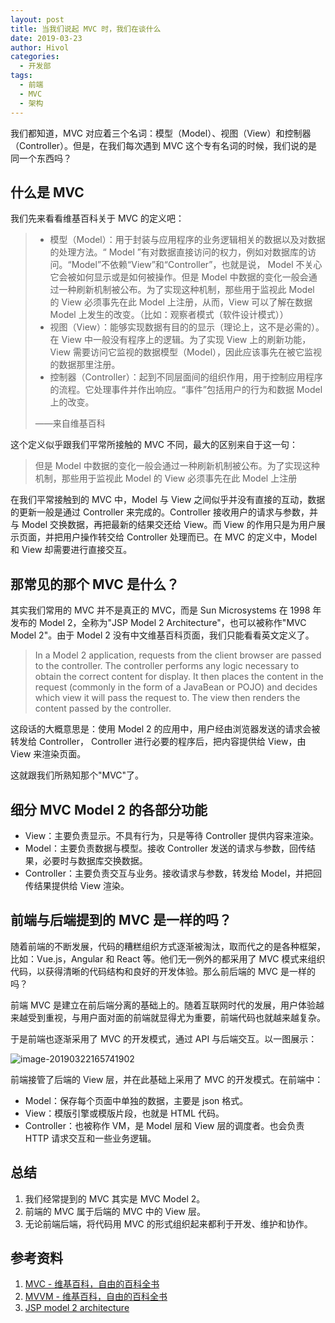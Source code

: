 ```yaml
---
layout: post
title: 当我们说起 MVC 时，我们在谈什么
date: 2019-03-23
author: Hivol
categories:
  - 开发部
tags:
  - 前端
  - MVC
  - 架构
---
```


我们都知道，MVC 对应着三个名词：模型（Model）、视图（View）和控制器（Controller）。但是，在我们每次遇到 MVC 这个专有名词的时候，我们说的是同一个东西吗？

<!-- more -->

## 什么是 MVC

我们先来看看维基百科关于 MVC 的定义吧：

> - 模型（Model）：用于封装与应用程序的业务逻辑相关的数据以及对数据的处理方法。“ Model ”有对数据直接访问的权力，例如对数据库的访问。“Model”不依赖“View”和“Controller”，也就是说， Model 不关心它会被如何显示或是如何被操作。但是 Model 中数据的变化一般会通过一种刷新机制被公布。为了实现这种机制，那些用于监视此 Model 的 View 必须事先在此 Model 上注册，从而，View 可以了解在数据 Model 上发生的改变。（比如：观察者模式（软件设计模式））
> - 视图（View）：能够实现数据有目的的显示（理论上，这不是必需的）。在 View 中一般没有程序上的逻辑。为了实现 View 上的刷新功能，View 需要访问它监视的数据模型（Model），因此应该事先在被它监视的数据那里注册。
> - 控制器（Controller）：起到不同层面间的组织作用，用于控制应用程序的流程。它处理事件并作出响应。“事件”包括用户的行为和数据 Model 上的改变。
>
> ——来自维基百科

这个定义似乎跟我们平常所接触的 MVC 不同，最大的区别来自于这一句：

> 但是 Model 中数据的变化一般会通过一种刷新机制被公布。为了实现这种机制，那些用于监视此 Model 的 View 必须事先在此 Model 上注册

在我们平常接触到的 MVC 中，Model 与 View 之间似乎并没有直接的互动，数据的更新一般是通过 Controller 来完成的。Controller 接收用户的请求与参数，并与 Model 交换数据，再把最新的结果交还给 View。而 View 的作用只是为用户展示页面，并把用户操作转交给 Controller 处理而已。在 MVC 的定义中，Model 和 View 却需要进行直接交互。

## 那常见的那个 MVC 是什么？

其实我们常用的 MVC 并不是真正的 MVC，而是 Sun Microsystems 在 1998 年发布的 Model 2，全称为"JSP Model 2 Architecture"，也可以被称作"MVC Model 2"。由于 Model 2 没有中文维基百科页面，我们只能看看英文定义了。

> In a Model 2 application, requests from the client browser are passed to the controller. The controller performs any logic necessary to obtain the correct content for display. It then places the content in the request (commonly in the form of a JavaBean or POJO) and decides which view it will pass the request to. The view then renders the content passed by the controller.

这段话的大概意思是：使用 Model 2 的应用中，用户经由浏览器发送的请求会被转发给 Controller， Controller 进行必要的程序后，把内容提供给 View，由 View 来渲染页面。

这就跟我们所熟知那个"MVC"了。

## 细分 MVC Model 2 的各部分功能

- View：主要负责显示。不具有行为，只是等待 Controller 提供内容来渲染。
- Model：主要负责数据与模型。接收 Controller 发送的请求与参数，回传结果，必要时与数据库交换数据。
- Controller：主要负责交互与业务。接收请求与参数，转发给 Model，并把回传结果提供给 View 渲染。

## 前端与后端提到的 MVC 是一样的吗？

随着前端的不断发展，代码的糟糕组织方式逐渐被淘汰，取而代之的是各种框架，比如：Vue.js，Angular 和 React 等。他们无一例外的都采用了 MVC 模式来组织代码，以获得清晰的代码结构和良好的开发体验。那么前后端的 MVC 是一样的吗？

前端 MVC 是建立在前后端分离的基础上的。随着互联网时代的发展，用户体验越来越受到重视，与用户面对面的前端就显得尤为重要，前端代码也就越来越复杂。

于是前端也逐渐采用了 MVC 的开发模式，通过 API 与后端交互。以一图展示：

![image-20190322165741902](../imgs/1903/03/Hivol/image-20190322165741902.png)

前端接管了后端的 View 层，并在此基础上采用了 MVC 的开发模式。在前端中：

- Model：保存每个页面中单独的数据，主要是 json 格式。
- View：模版引擎或模版片段，也就是 HTML 代码。
- Controller：也被称作 VM，是 Model 层和 View 层的调度者。也会负责 HTTP 请求交互和一些业务逻辑。

## 总结

1. 我们经常提到的 MVC 其实是 MVC Model 2。
2. 前端的 MVC 属于后端的 MVC 中的 View 层。
3. 无论前端后端，将代码用 MVC 的形式组织起来都利于开发、维护和协作。

## 参考资料

1. [MVC - 维基百科，自由的百科全书](https://zh.wikipedia.org/wiki/MVC)
2. [MVVM - 维基百科，自由的百科全书](https://zh.wikipedia.org/wiki/MVVM)
3. [JSP model 2 architecture](https://en.wikipedia.org/wiki/JSP_model_2_architecture)
